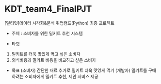 # KDT_team4_FinalPJT
[멀티잇]데이터 시각화&amp;분석 취업캠프(Python) 최종 프로젝트 

- 주제 : 소비자를 위한 밀키트 추천 시스템

- 타겟
1. 밀키트를 더욱 맛있게 먹고 싶은 소비자
2. 외식비용과 밀키트 비용을 비교하고 싶은 소비자

- 목표
(소비자) 간단한 재료 추가로 밀키트 더욱 맛있게 먹기
(개발자)  밀키트를 구매하려는 소비자에게 밀키트 추천, 제안 서비스 제공
